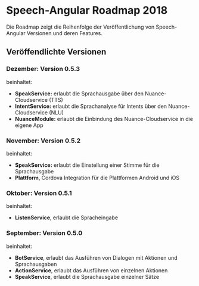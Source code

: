 # Speech-Angular Roadmap 2018

Die Roadmap zeigt die Reihenfolge der Veröffentlichung von Speech-Angular Versionen und deren Features.



## Veröffendlichte Versionen


### Dezember: Version 0.5.3

beinhaltet:

* **SpeakService:** erlaubt die Sprachausgabe über den Nuance-Cloudservice (TTS)
* **IntentService:** erlaubt die Sprachanalyse für Intents über den Nuance-Cloudservice (NLU)
* **NuanceModule:** erlaubt die Einbindung des Nuance-Cloudservice in die eigene App


### November: Version 0.5.2

beinhaltet:

* **SpeakService:** erlaubt die Einstellung einer Stimme für die Sprachausgabe
* **Plattform**, Cordova Integration für die Plattformen Android und iOS


### Oktober: Version 0.5.1

beinhaltet:

* **ListenService**, erlaubt die Spracheingabe


### September: Version 0.5.0

beinhaltet:

* **BotService**, erlaubt das Ausführen von Dialogen mit Aktionen und Sprachausgaben
* **ActionService**, erlaubt das Ausführen von einzelnen Aktionen
* **SpeakService**, erlaubt die Sprachausgabe einzelner Sätze

